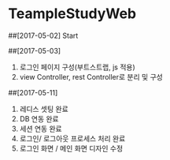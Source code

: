 # TeampleStudyWeb
##[2017-05-02] Start

##[2017-05-03] 
1) 로그인 페이지 구성(부트스트랩, js 적용)
2) view Controller, rest Controller로 분리 및 구성

##[2017-05-11]
1) 레디스 셋팅 완료
2) DB 연동 완료
3) 세션 연동 완료
4) 로그인/ 로그아웃 프로세스 처리 완료
5) 로그인 화면 / 메인 화면 디자인 수정

